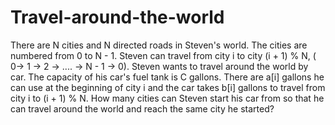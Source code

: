 # Travel-around-the-world
There are N cities and N directed roads in Steven's world. The cities are numbered from 0 to N - 1. Steven can travel from city i to city (i + 1) % N, ( 0-> 1 -> 2 -> .... -> N - 1 -> 0).  Steven wants to travel around the world by car. The capacity of his car's fuel tank is C gallons. There are a[i] gallons he can use at the beginning of city i and the car takes b[i] gallons to travel from city i to (i + 1) % N.  How many cities can Steven start his car from so that he can travel around the world and reach the same city he started?
